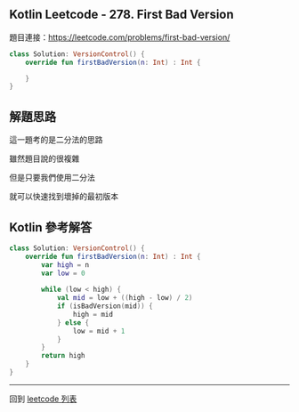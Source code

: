 ## Kotlin Leetcode - 278. First Bad Version

題目連接：<https://leetcode.com/problems/first-bad-version/>

```kotlin
class Solution: VersionControl() {
    override fun firstBadVersion(n: Int) : Int {

	}
}
```

## 解題思路

這一題考的是二分法的思路

雖然題目說的很複雜

但是只要我們使用二分法

就可以快速找到壞掉的最初版本

## Kotlin 參考解答

```kotlin
class Solution: VersionControl() {
    override fun firstBadVersion(n: Int) : Int {
        var high = n
        var low = 0
        
        while (low < high) {
            val mid = low + ((high - low) / 2)
            if (isBadVersion(mid)) {
                high = mid
            } else {
                low = mid + 1
            }
        }
        return high
	}
}
```

------

回到 [leetcode 列表](index.md)
